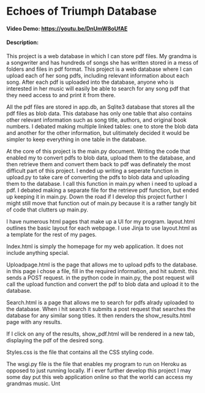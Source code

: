 # Echoes of Triumph Database
#### Video Demo: https://youtu.be/DnUmW8oUfAE
#### Description:

This project is a web database in which I can store pdf files. My grandma is a songwriter and has hundreds of songs she has written stored in a mess of folders and files in pdf format. This project is a web database where I can upload each of her song pdfs, including relevant information about each song. After each pdf is uploaded into the database, anyone who is interested in her music will easily be able to search for any song pdf that they need access to and print it from there.

All the pdf files are stored in app.db, an Sqlite3 database that stores all the pdf files as blob data. This database has only one table that also contains other relevant information such as song title, authors, and original book numbers. I debated making multiple linked tables: one to store the blob data and another for the other information, but ulitimately decided it would be simpler to keep everything in one table in the database.


At the core of this project is the main.py document. Writing the code that enabled my to convert pdfs to blob data, upload them to the database, and then retrieve them and convert them back to pdf was definately the most difficult part of this project. I ended up writing a seperate function in upload.py to take care of converting the pdfs to blob data and uploading them to the database. I call this function in main.py when i need to upload a pdf. I debated making a separate file for the retrieve pdf function, but ended up keeping it in main.py. Down the road if I develop this project further I might still move that function out of main.py because it is a rather tangly bit of code that clutters up main.py.

I have numerous html pages that make up a UI for my program. layout.html outlines the basic layout for each webpage. I use Jinja to use layout.html as a template for the rest of my pages. 

Index.html is simply the homepage for my web application. It does not include anything special.

Uploadpage.html is the page that allows me to upload pdfs to the database. in this page i chose a file, fill in the required information, and hit submit. this sends a POST request. in the python code in main.py, the post request will call the upload function and convert the pdf to blob data and upload it to the database.

Search.html is a page that allows me to search for pdfs alrady uploaded to the database. When i hit search it submits a post request that searches the database for any similar song titles. It then renders the show_results.html page with any results.

If I click on any of the results, show_pdf.html will be rendered in a new tab, displaying the pdf of the desired song.

Styles.css is the file that contains all the CSS styling code.

The wsgi.py file is the file that enables my program to run on Heroku as opposed to just running locally. If i ever further develop this project I may some day put this web application online so that the world can access my grandmas music. Unt
